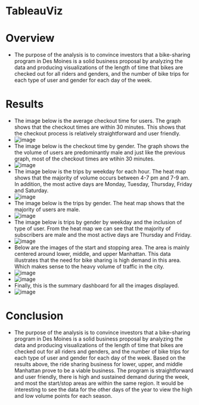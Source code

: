# TableauViz
# Overview
  - The purpose of the analysis is to convince investors that a bike-sharing program in Des Moines is a solid business proposal by analyzing the data and producing visualizations of the length of time that bikes are checked out for all riders and genders, and the number of bike trips for each type of user and gender for each day of the week.
# Results
  - The image below is the average checkout time for users. The graph shows that the checkout times are within 30 minutes. This shows that the checkout process is relatively straightforward and user friendly.
  - ![image](https://user-images.githubusercontent.com/107594143/190917898-878cd2b0-e8a0-4126-beb5-9ec34cedbfed.png)
  - The image below is the checkout time by gender. The graph shows the the volume of users are predominantly male and just like the previous graph, most of the checkout times are wtihin 30 minutes. 
  - ![image](https://user-images.githubusercontent.com/107594143/190918093-b4d1f75b-e116-45a4-b0a7-984bca7b98cc.png)
  - The image below is the trips by weekday for each hour. The heat map shows that the majority of volume occurs between 4-7 pm and 7-9 am. In addition, the most active days are Monday, Tuesday,  Thursday, Friday and Saturday. 
  - ![image](https://user-images.githubusercontent.com/107594143/190918213-63cce20f-31b6-419e-bad2-fef43a5e588b.png)
  - The image below is the trips by gender. The heat map shows that the majority of users are male. 
  - ![image](https://user-images.githubusercontent.com/107594143/190918281-3d06b9ab-c557-4b92-a22f-fe26eca43479.png)
  - The image below is trips by gender by weekday and the inclusion of type of user. From the heat map we can see that the majority of subscribers are male and the most active days are Thursday and Friday. 
  - ![image](https://user-images.githubusercontent.com/107594143/190918359-8563a981-7236-440e-9fc9-6403382b15d4.png)
  - Below are the images of the start and stopping area. The area is mainly centered around lower, middle, and upper Manhattan. This data illustrates that the need for bike sharing is high demand in this area. Which makes sense to the heavy volume of traffic in the city.
  - ![image](https://user-images.githubusercontent.com/107594143/190918643-9c731ddc-3d61-4013-baf1-04bc34c5c09d.png)
  - ![image](https://user-images.githubusercontent.com/107594143/190918651-0f5cf306-5c00-4ea7-b592-70fd89df4059.png)
  - Finally, this is the summary dashboard for all the images displayed.
  - ![image](https://user-images.githubusercontent.com/107594143/190919256-b2d81997-4793-4103-84f6-00d441e7a7a7.png)

# Conclusion
  - The purpose of the analysis is to convince investors that a bike-sharing program in Des Moines is a solid business proposal by analyzing the data and producing visualizations of the length of time that bikes are checked out for all riders and genders, and the number of bike trips for each type of user and gender for each day of the week. Based on the results above, the ride sharing business for lower, upper, and middle Manhattan prove to be a viable business. The program is straightforward and user friendly, there is high and sustained demand during the week, and most the start/stop areas are within the same region. It would be interesting to see the data for the other days of the year to view the high and low volume points for each season. 
